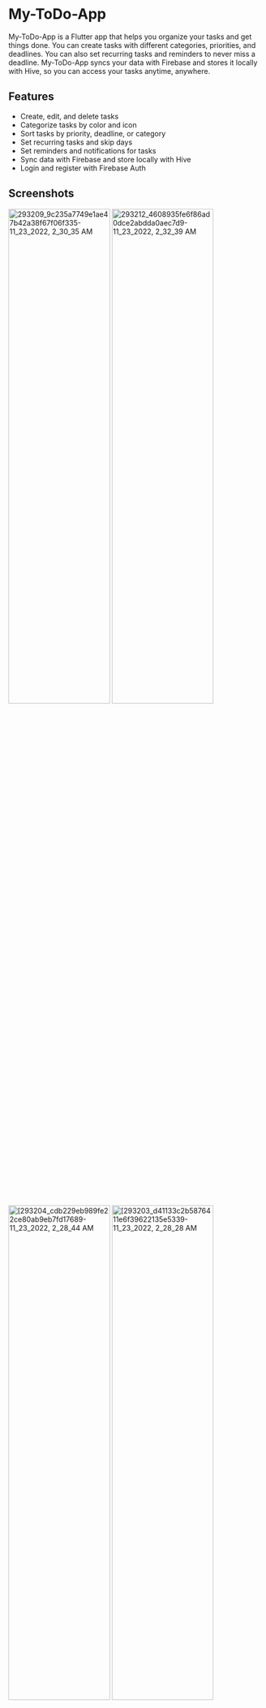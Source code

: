 # My-ToDo-App
My-ToDo-App is a Flutter app that helps you organize your tasks and get things done. You can create tasks with different categories, priorities, and deadlines. You can also set recurring tasks and reminders to never miss a deadline. My-ToDo-App syncs your data with Firebase and stores it locally with Hive, so you can access your tasks anytime, anywhere.

## Features
* Create, edit, and delete tasks
* Categorize tasks by color and icon
* Sort tasks by priority, deadline, or category
* Set recurring tasks and skip days
* Set reminders and notifications for tasks
* Sync data with Firebase and store locally with Hive
* Login and register with Firebase Auth

## Screenshots
<p float="left">
<img src="https://github.com/somaga1/My-ToDo-App/assets/89393974/ca0e59df-1460-4a9c-9a9e-6f2dad1ed88c" alt="293209_9c235a7749e1ae47b42a38f67f06f335-11_23_2022, 2_30_35 AM" width="200" height="50%"/>
<img src="https://github.com/somaga1/My-ToDo-App/assets/89393974/37e63297-d026-4c2d-88a1-b53a780588fc" alt="293212_4608935fe6f86ad0dce2abdda0aec7d9-11_23_2022, 2_32_39 AM" width="200" height="50%"/>
<p/>
<img src="https://github.com/somaga1/My-ToDo-App/assets/89393974/854cdaa7-e64b-42cb-bfcb-e2ce25298775" alt="[293204_cdb229eb989fe22ce80ab9eb7fd17689-11_23_2022, 2_28_44 AM" width="200" height="50%"/>
<!-- ![293204_cdb229eb989fe22ce80ab9eb7fd17689-11_23_2022, 2_28_44 AM](https://github.com/somaga1/My-ToDo-App/assets/89393974/854cdaa7-e64b-42cb-bfcb-e2ce25298775) -->
<img src="https://github.com/somaga1/My-ToDo-App/assets/89393974/7b92b554-01a6-42c5-81e8-4c444bf117ec" alt="[293203_d41133c2b5876411e6f39622135e5339-11_23_2022, 2_28_28 AM" width="200" height="50%"/>
<!-- ![293203_d41133c2b5876411e6f39622135e5339-11_23_2022, 2_28_28 AM](https://github.com/somaga1/My-ToDo-App/assets/89393974/7b92b554-01a6-42c5-81e8-4c444bf117ec) -->
<p float="left">
<img src="https://github.com/somaga1/My-ToDo-App/assets/89393974/04558b4c-8051-40f3-af9b-685ac8b3c39c" alt="293205_8abff2b0670bd2b0a393ea4e08ef4210-11_23_2022, 2_29_01 AM" width="200" height="50%"/>
<img src="https://github.com/somaga1/My-ToDo-App/assets/89393974/044d0573-c3f2-498a-8d84-6e7b05cca111" alt="[293206_8537336339769c5d994fc685b833bd29-11_23_2022, 2_29_12 AM" width="200" height="50%"/>
<p/>
<img src="https://github.com/somaga1/My-ToDo-App/assets/89393974/01eaf36e-91e0-4067-8837-32f1e191e5fb" alt="293208_b4206b68e3a3088bffd96eb45f7ecf86-11_23_2022, 2_30_00 AM" width="200" height="50%"/>


## Installation
To run this app, you need to have Flutter installed on your machine. Follow the instructions [here](https://docs.flutter.dev/) to install Flutter.

Then, clone this repository and open it in your preferred IDE. Run `flutter pub get` to get the dependencies.

You also need to set up Firebase for your app. Follow the instructions [here](https://firebase.google.com/docs/flutter/setup) to create a Firebase project and add the configuration files to your app.


Finally, run `flutter run` to launch the app on your device or emulator.

## Dependencies
This app uses the following packages:

- flutter_riverpod: A provider-based state management solution for Flutter
- get: A lightweight library for navigation, dialogs, snackbars, and more
- hive: A fast and lightweight key-value database for Flutter
- firebase_core: A plugin for Firebase Core APIs
- firebase_auth: A plugin for Firebase Authentication
- cloud_firestore: A plugin for Cloud Firestore
- flutter_local_notifications: A plugin for displaying local notifications on Flutter apps
- timezone: A library for working with time zones in Dart
- flutter_native_timezone: A plugin for getting the native time zone of the device

```yaml
dependencies:
  flutter:
    sdk: flutter
  flutter_riverpod: ^1.0.0-dev.6
  get: ^4.3.8
  hive: ^2.0.4
  hive_flutter: ^1.1.0
  firebase_core: ^1.10.6
  firebase_auth: ^3.3.5
  cloud_firestore: ^3.1.7
  flutter_local_notifications: ^9.2.0
  timezone: ^0.7.0+2
  flutter_native_timezone: ^2.0.0+1


# License
This project is licensed under the MIT License - see the LICENSE file for details.
